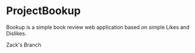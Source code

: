 ProjectBookup
=============

Bookup is a simple book review web application based on simple Likes and Dislikes. 

Zack's Branch
